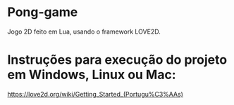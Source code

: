 # Pong-game
Jogo 2D feito em Lua, usando o framework LOVE2D. 

# Instruções para execução do projeto em Windows, Linux ou Mac:

https://love2d.org/wiki/Getting_Started_(Portugu%C3%AAs)
